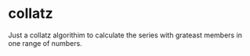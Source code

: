# collatz
Just a collatz algorithim to calculate  the series with grateast members in one range of numbers. 
